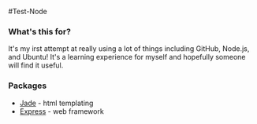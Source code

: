 #Test-Node

### What's this for?
It's my irst attempt at really using a lot of things including GitHub, Node.js, and Ubuntu! It's a learning experience for myself and hopefully someone will find it useful.

### Packages

* [Jade](https://github.com/visionmedia/jade) - html templating
* [Express](https://github.com/visionmedia/express) - web framework

